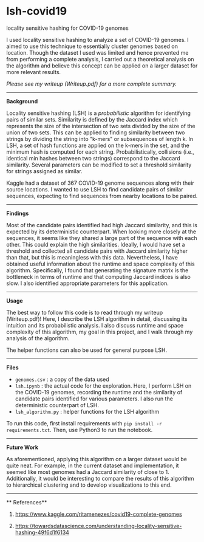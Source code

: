 # lsh-covid19
locality sensitive hashing for COVID-19 genomes

I used locality sensitive hashing to analyze a set of COVID-19 genomes. I aimed to use this technique to essentially cluster genomes based on location. Though the dataset I used was limited and hence prevented me from performing a complete analysis, I carried out a theoretical analysis on the algorithm and believe this concept can be applied on a larger dataset for more relevant results. 

*Please see my writeup (Writeup.pdf) for a more complete summary.*

---

**Background**

Locality sensitive hashing (LSH) is a *probabilistic* algorithm for identifying pairs of similar sets. Similarity is defined by the Jaccard index which represents the size of the intersection of two sets divided by the size of the union of two sets. This can be applied to finding similarity between two strings by dividing the string into "k-mers" or subsequences of length k. In LSH, a set of hash functions are applied on the k-mers in the set, and the minimum hash is computed for each string. Probabilistically, collisions (i.e., identical min hashes between two strings) correspond to the Jaccard similarity. Several parameters can be modified to set a threshold similarity for strings assigned as similar.

Kaggle had a dataset of 367 COVID-19 genome sequences along with their source locations. I wanted to use LSH to find candidate pairs of similar sequences, expecting to find sequences from nearby locations to be paired. 

---

**Findings**

Most of the candidate pairs identified had high Jaccard similarity, and this is expected by its deterministic counterpart. When looking more closely at the sequences, it seems like they shared a large part of the sequence with each other. This could explain the high similarities. Ideally, I would have set a threshold and collected all candidate pairs with Jaccard similarity higher than that, but this is meaningless with this data. Nevertheless, I have obtained useful information about the runtime and space complexity of this algorithm. Specifically, I found that generating the signature matrix is the bottleneck in terms of runtime and that computing Jaccard indices is also slow. I also identified appropriate parameters for this application.

---

**Usage**

The best way to follow this code is to read through my writeup (Writeup.pdf)! Here, I describe the LSH algorithm in detail, discussing its intuition and its probabilistic analysis. I also discuss runtime and space complexity of this algorithm, my goal in this project, and I walk through my analysis of the algorithm.

The helper functions can also be used for general purpose LSH.

---

**Files**

* ``genomes.csv`` : a copy of the data used
* ``lsh.ipynb`` : the actual code for the exploration. Here, I perform LSH on the COVID-19 genomes, recording the runtime and the similarity of candidate pairs identified for various parameters. I also run the deterministic counterpart of LSH.
* ``lsh_algorithm.py`` : helper functions for the LSH algorithm

To run this code, first install requirements with ``pip install -r requirements.txt``. Then, use Python3 to run the notebook.

---

**Future Work**

As aforementioned, applying this algorithm on a larger dataset would be quite neat. For example, in the current dataset and implementation, it seemed like most genomes had a Jaccard similarity of close to 1.
Additionally, it would be interesting to compare the results of this algorithm to hierarchical clustering and to develop visualizations to this end.

---

** References**

1. https://www.kaggle.com/ritamenezes/covid19-complete-genomes

2. https://towardsdatascience.com/understanding-locality-sensitive-hashing-49f6d1f6134